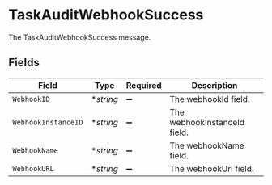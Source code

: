 # TaskAuditWebhookSuccess

The TaskAuditWebhookSuccess message.


## Fields

| Field                        | Type                         | Required                     | Description                  |
| ---------------------------- | ---------------------------- | ---------------------------- | ---------------------------- |
| `WebhookID`                  | **string*                    | :heavy_minus_sign:           | The webhookId field.         |
| `WebhookInstanceID`          | **string*                    | :heavy_minus_sign:           | The webhookInstanceId field. |
| `WebhookName`                | **string*                    | :heavy_minus_sign:           | The webhookName field.       |
| `WebhookURL`                 | **string*                    | :heavy_minus_sign:           | The webhookUrl field.        |